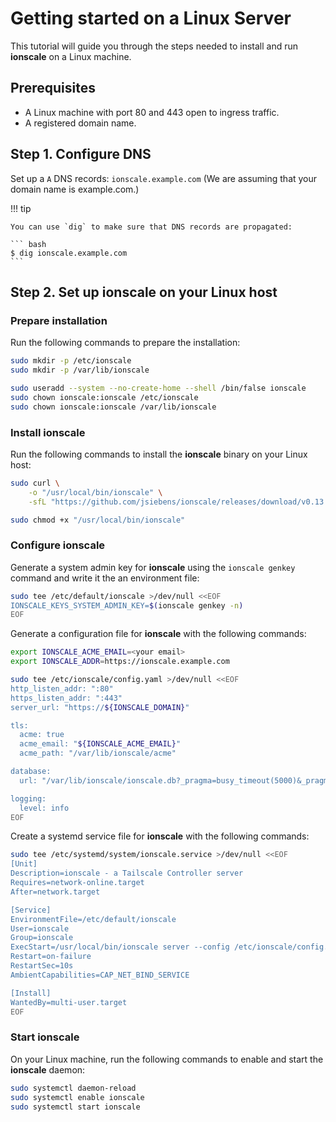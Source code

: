 # Getting started on a Linux Server

This tutorial will guide you through the steps needed to install and run __ionscale__ on a Linux machine.

## Prerequisites 

- A Linux machine with port 80 and 443 open to ingress traffic.
- A registered domain name.

## Step 1. Configure DNS

Set up a `A` DNS records: `ionscale.example.com` (We are assuming that your domain name is example.com.)

!!! tip

    You can use `dig` to make sure that DNS records are propagated:

    ``` bash
    $ dig ionscale.example.com
    ```

## Step 2. Set up ionscale on your Linux host

### Prepare installation

Run the following commands to prepare the installation:

``` bash
sudo mkdir -p /etc/ionscale
sudo mkdir -p /var/lib/ionscale

sudo useradd --system --no-create-home --shell /bin/false ionscale
sudo chown ionscale:ionscale /etc/ionscale
sudo chown ionscale:ionscale /var/lib/ionscale
```

### Install ionscale

Run the following commands to install the __ionscale__ binary on your Linux host:

``` bash
sudo curl \
    -o "/usr/local/bin/ionscale" \
    -sfL "https://github.com/jsiebens/ionscale/releases/download/v0.13.0/ionscale_linux_amd64"

sudo chmod +x "/usr/local/bin/ionscale"
```

### Configure ionscale

Generate a system admin key for __ionscale__ using the `ionscale genkey` command and write it the an environment file:

``` bash
sudo tee /etc/default/ionscale >/dev/null <<EOF
IONSCALE_KEYS_SYSTEM_ADMIN_KEY=$(ionscale genkey -n)
EOF
```

Generate a configuration file for __ionscale__ with the following commands:

``` bash
export IONSCALE_ACME_EMAIL=<your email>
export IONSCALE_ADDR=https://ionscale.example.com
```

``` bash
sudo tee /etc/ionscale/config.yaml >/dev/null <<EOF
http_listen_addr: ":80"
https_listen_addr: ":443"
server_url: "https://${IONSCALE_DOMAIN}"

tls:
  acme: true
  acme_email: "${IONSCALE_ACME_EMAIL}"
  acme_path: "/var/lib/ionscale/acme"

database:
  url: "/var/lib/ionscale/ionscale.db?_pragma=busy_timeout(5000)&_pragma=journal_mode(WAL)"

logging:
  level: info
EOF
```

Create a systemd service file for __ionscale__ with the following commands:

``` bash
sudo tee /etc/systemd/system/ionscale.service >/dev/null <<EOF
[Unit]
Description=ionscale - a Tailscale Controller server
Requires=network-online.target
After=network.target

[Service]
EnvironmentFile=/etc/default/ionscale
User=ionscale
Group=ionscale
ExecStart=/usr/local/bin/ionscale server --config /etc/ionscale/config.yaml
Restart=on-failure
RestartSec=10s
AmbientCapabilities=CAP_NET_BIND_SERVICE

[Install]
WantedBy=multi-user.target
EOF
```

### Start ionscale

On your Linux machine, run the following commands to enable and start the __ionscale__ daemon:

``` bash
sudo systemctl daemon-reload
sudo systemctl enable ionscale
sudo systemctl start ionscale
```

